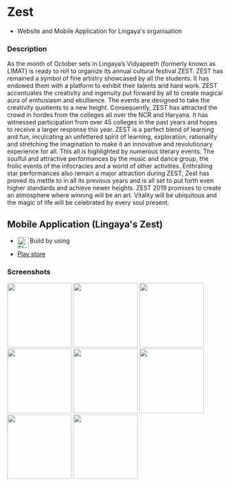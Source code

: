 # Zest 

-  Website and Mobile Application for Lingaya's organisation

### Description 
As the month of October sets in Lingaya’s Vidyapeeth (formerly known as LIMAT) is ready to roll to organize its annual cultural festival ZEST. ZEST has remained a symbol of fine artistry showcased by all the students. It has endowed them with a platform to exhibit their talents arid hard work. ZEST accentuates the creativity and ingenuity put forward by all to create magical aura of enthusiasm and ebullience. The events are designed to take the creativity quotients to a new height. Consequently, ZEST has attracted the crowd in hordes from the colleges all over the NCR and Haryana. It has witnessed participation from over 45 colleges in the past years and hopes to receive a larger response this year. ZEST is a perfect blend of learning and fun, inculcating an unfettered spirit of learning, exploration, rationality and stretching the imagination to make it an innovative and revolutionary experience for all. This all is highlighted by numerous literary events. The soulful and attractive performances by the music and dance group, the frolic events of the infocracies and a world of other activities. Enthralling star performances also remain a major attraction during ZEST, Zest has proved its mettle to in all its previous years and is all set to put forth even higher standards and achieve newer heights. ZEST 2019 promises to create an atmosphere where winning will be an art. Vitality will be ubiquitous and the magic of life will be celebrated by every soul present.

## Mobile Application (Lingaya's Zest)
- Build by using <img align="left" alt="Flutter" width="26px" src="https://cdn.iconscout.com/icon/free/png-512/flutter-2038877-1720090.png" />

- [Play store][play_store]

### Screenshots

<img width="150" src="/mobile/screenshot_1.jpg" />
<img width="150" src="/mobile/screenshot_2.jpg" />
<img width="150" src="/mobile/screenshot_3.jpg" />
<img width="150" src="/mobile/screenshot_4.jpg" />
<img width="150" src="/mobile/screenshot_5.jpg" />
<img width="150" src="/mobile/screenshot_6.jpg" />
<img width="150" src="/mobile/screenshot_7.jpg" />
<img width="150" src="/mobile/screenshot_8.jpg" />


<br/>

[play_store]: https://play.google.com/store/apps/details?id=com.chanduarepalli.zest&hl=en